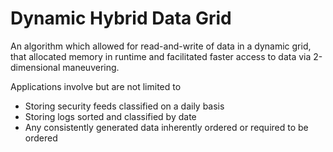 # Dynamic Hybrid Data Grid

An algorithm which allowed for read-and-write of data in a dynamic grid, that allocated memory in runtime and facilitated faster access to data via 2-dimensional maneuvering. 

Applications involve but are not limited to
* Storing security feeds classified on a daily basis 
* Storing logs sorted and classified by date 
* Any consistently generated data inherently ordered or required to be ordered 

